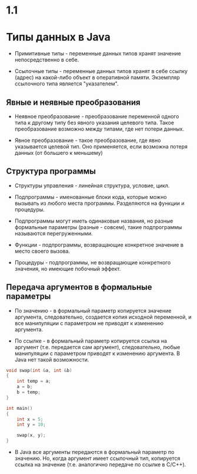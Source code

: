 # 1.1

# Типы данных в Java

* Примитивные типы - переменные данных типов хранят значение непосредственно в себе.

* Ссылочные типы - переменные данных типов хранят в себе ссылку (адрес) на какой-либо объект в оперативной памяти.
Экземпляр ссылочного типа является "указателем".

## Явные и неявные преобразования

* Неявное преобразование - преобразование переменной одного типа к другому типу без явного указания целевого типа.
Такое преобразование возможно между типами, где нет потери данных.

* Явное преобразование - такое преобразование, где явно указывается целевой тип. Оно применяется,
если возможна потеря данных (от большего к меньшему)

## Структура программы

* Структуры управления - линейная структура, условие, цикл. 

* Подпрограммы - именованные блоки кода, которые можно вызывать из любого места программы. 
Разделяются на функции и процедуры.

* Подпрограммы могут иметь одинаковые названия, но разные формальные параметры (разные - совсем), такие подпрограммы
называются перегруженными.

* Функции - подпрограммы, возвращающие конкретное значение в место своего вызова.

* Процедуры - подпрограммы, не возвращающие конкретного значения, но имеющие побочный эффект.

## Передача аргументов в формальные параметры 

* По значению - в формальный параметр копируется значение аргумента, следовательно, создается
копия исходной переменной, и все манипуляции с параметром не приводят к изменению аргумента.

* По ссылке - в формальный параметр копируется ссылка на аргумент (т.е. передается сам аргумент), 
следовательно, любые манипуляции с параметром приводят к изменению аргумента. В Java нет такой возможности.

```c++
void swap(int &a, int &b) 
{
    int temp = a;
    a = b; 
    b = temp;    
}

int main() 
{
    int x = 5;
    int y = 10;

    swap(x, y);
}

```

* В Java все аргументы передаются в формальный параметр по значению. Но, когда аргумент имеет
ссылочный тип, копируется ссылка на значение (т.е. аналогично передаче по ссылке в C/C++).
